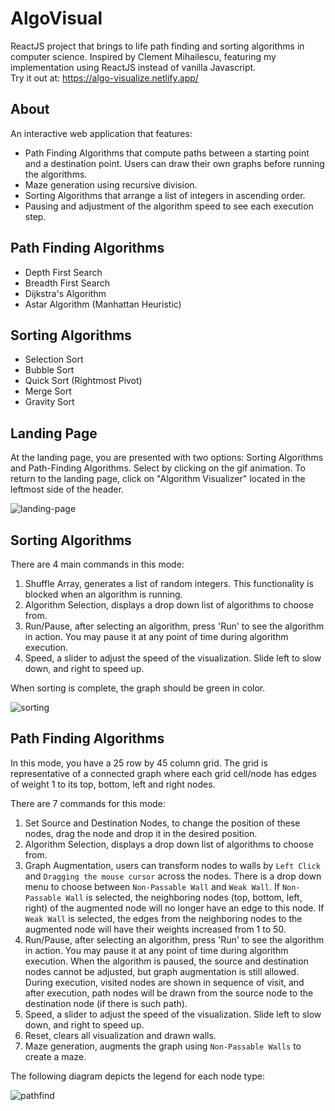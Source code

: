 # AlgoVisual
ReactJS project that brings to life path finding and sorting algorithms in computer science.
Inspired by Clement Mihailescu, featuring my implementation using ReactJS instead of vanilla Javascript. <br /> 
Try it out at: https://algo-visualize.netlify.app/

## About
An interactive web application that features:
  * Path Finding Algorithms that compute paths between a starting point and a destination point. Users can draw their own graphs before running the algorithms.
  * Maze generation using recursive division.
  * Sorting Algorithms that arrange a list of integers in ascending order.
  * Pausing and adjustment of the algorithm speed to see each execution step.

## Path Finding Algorithms
  * Depth First Search
  * Breadth First Search
  * Dijkstra's Algorithm
  * Astar Algorithm (Manhattan Heuristic)

## Sorting Algorithms
  * Selection Sort
  * Bubble Sort
  * Quick Sort (Rightmost Pivot)
  * Merge Sort
  * Gravity Sort

## Landing Page
At the landing page, you are presented with two options: Sorting Algorithms and Path-Finding Algorithms. Select by clicking on the gif animation. To return to the landing page, click on "Algorithm Visualizer" located in the leftmost side of the header.

![landing-page](https://raw.githubusercontent.com/zenlyj/algo-visualizer/user-guide/src/resources/landing-page.PNG)

## Sorting Algorithms

There are 4 main commands in this mode:
1. Shuffle Array, generates a list of random integers. This functionality is blocked when an algorithm is running.
2. Algorithm Selection, displays a drop down list of algorithms to choose from.
3. Run/Pause, after selecting an algorithm, press 'Run' to see the algorithm in action. You may pause it at any point of time during algorithm execution.
4. Speed, a slider to adjust the speed of the visualization. Slide left to slow down, and right to speed up.

When sorting is complete, the graph should be green in color.

![sorting](https://raw.githubusercontent.com/zenlyj/algo-visualizer/user-guide/src/resources/sorting.PNG)

## Path Finding Algorithms

In this mode, you have a 25 row by 45 column grid. The grid is representative of a connected graph where each grid cell/node has edges of weight 1 to its top, bottom, left and right nodes.

There are 7 commands for this mode:
1. Set Source and Destination Nodes, to change the position of these nodes, drag the node and drop it in the desired position.
2. Algorithm Selection, displays a drop down list of algorithms to choose from.
3. Graph Augmentation, users can transform nodes to walls by `Left Click` and `Dragging the mouse cursor` across the nodes. There is a drop down menu to choose between `Non-Passable Wall` and `Weak Wall`. If `Non-Passable Wall` is selected, the neighboring nodes (top, bottom, left, right) of the augmented node will no longer have an edge to this node. If `Weak Wall` is selected, the edges from the neighboring nodes to the augmented node will have their weights increased from 1 to 50.
4. Run/Pause, after selecting an algorithm, press 'Run' to see the algorithm in action. You may pause it at any point of time during algorithm execution. When the algorithm is paused, the source and destination nodes cannot be adjusted, but graph augmentation is still allowed. During execution, visited nodes are shown in sequence of visit, and after execution, path nodes will be drawn from the source node to the destination node (if there is such path).
5. Speed, a slider to adjust the speed of the visualization. Slide left to slow down, and right to speed up.
6. Reset, clears all visualization and drawn walls.
7. Maze generation, augments the graph using `Non-Passable Walls` to create a maze.

The following diagram depicts the legend for each node type:

![pathfind](https://raw.githubusercontent.com/zenlyj/algo-visualizer/user-guide/src/resources/pathfind.PNG)
